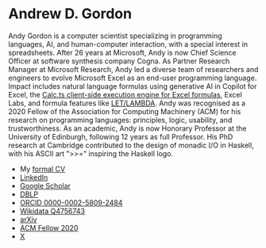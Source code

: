 # Andrew D. Gordon

Andy Gordon is a computer scientist specializing in programming languages, AI, and human-computer interaction, with a special interest in spreadsheets.
After 26 years at Microsoft, Andy is now Chief Science Officer at software synthesis company Cogna.
As Partner Research Manager at Microsoft Research, Andy led a diverse team of researchers and engineers to evolve Microsoft Excel as an end-user programming language.
Impact includes natural language formulas using generative AI in Copilot for Excel, the [Calc.ts client-side execution engine for Excel formulas](https://www.linkedin.com/feed/update/urn:li:activity:6688489472960544768/), Excel Labs, and formula features like [LET/LAMBDA](https://www.linkedin.com/feed/update/urn:li:activity:6759611720181907456/).
Andy was recognised as a 2020 Fellow of the Association for Computing Machinery (ACM) for his research on programming languages: principles, logic, usability, and trustworthiness.
As an academic, Andy is now Honorary Professor at the University of Edinburgh, following 12 years as full Professor.
His PhD research at Cambridge contributed to the design of monadic I/O in Haskell, with his ASCII art ">>=" inspiring the Haskell logo.

* My [formal CV](cv.pdf)
* [LinkedIn](https://www.linkedin.com/in/andrew-d-gordon/)
* [Google Scholar](https://scholar.google.com/citations?user=mfBjUiIAAAAJ)
* [DBLP](https://dblp.org/pid/g/AndrewDGordon.html)
* [ORCID 0000-0002-5809-2484](https://orcid.org/0000-0002-5809-2484)
* [Wikidata Q4756743](https://www.wikidata.org/wiki/Q4756743)
* [arXiv](https://arxiv.org/a/gordon_a_1)
* [ACM Fellow 2020](https://awards.acm.org/award_winners/gordon_N026872)
* [X](https://x.com/AndrewDGordon)